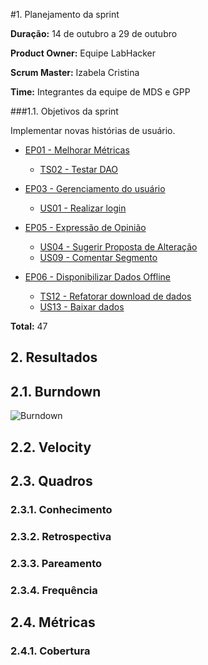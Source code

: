 #1. Planejamento da sprint

**Duração:** 14 de outubro a 29 de outubro

**Product Owner:** Equipe LabHacker

**Scrum Master:** Izabela Cristina

**Time:** Integrantes da equipe de MDS e GPP

###1.1. Objetivos da sprint

<p align="justify">Implementar novas histórias de usuário.</p>

* [EP01 - Melhorar Métricas](https://github.com/fga-gpp-mds/2016.2-WikiLegis/issues/12)
   * [TS02 - Testar DAO](https://github.com/fga-gpp-mds/2016.2-WikiLegis/issues/9)

* [EP03 - Gerenciamento do usuário](https://github.com/fga-gpp-mds/2016.2-WikiLegis/issues/33)
   * [US01 - Realizar login](https://github.com/fga-gpp-mds/2016.2-WikiLegis/issues/23)

* [EP05 - Expressão de Opinião](https://github.com/fga-gpp-mds/2016.2-WikiLegis/issues/35)
   * [US04 - Sugerir Proposta de Alteração](https://github.com/fga-gpp-mds/2016.2-WikiLegis/issues/24)
   * [US09 - Comentar Segmento](https://github.com/fga-gpp-mds/2016.2-WikiLegis/issues/31)

* [EP06 - Disponibilizar Dados Offline](https://github.com/fga-gpp-mds/2016.2-WikiLegis/issues/36)
   * [TS12 - Refatorar download de dados](https://github.com/fga-gpp-mds/2016.2-WikiLegis/issues/44)
   * [US13 - Baixar dados](https://github.com/fga-gpp-mds/2016.2-WikiLegis/issues/46)

**Total:** 47


## 2. Resultados

## 2.1. Burndown

![Burndown](https://raw.githubusercontent.com/wiki/fga-gpp-mds/2016.2-Time01-WikiLegis/imagens/burndownsprint3.png)

## 2.2. Velocity

## 2.3. Quadros

### 2.3.1. Conhecimento


### 2.3.2. Retrospectiva


### 2.3.3. Pareamento


### 2.3.4. Frequência


## 2.4. Métricas

### 2.4.1. Cobertura

